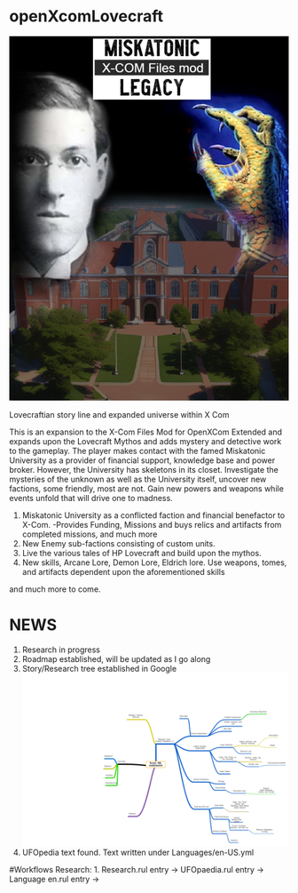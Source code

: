 # openXcomLovecraft
<span class="d-none d-lg-block"><img class="img-fluid img-profile rounded-circle mx-auto mb-2" src="https://github.com/hkrivell/openXcomLovecraft/blob/main/XComMisk.jpg"/></span>

Lovecraftian story line and expanded universe within X Com

This is an expansion to the X-Com Files Mod for OpenXCom Extended and expands upon the Lovecraft Mythos and adds mystery and detective work to the gameplay. 
The player makes contact with the famed Miskatonic University as a provider of financial support, knowledge base and power broker. However, the University has skeletons in its closet.
Investigate the mysteries of the unknown as well as the University itself, uncover new factions, some friendly, most are not. Gain new powers and weapons while events unfold that will drive
one to madness. 

1. Miskatonic University as a conflicted faction and financial benefactor to X-Com.
   -Provides Funding, Missions and buys relics and artifacts from completed missions, and much more
2. New Enemy sub-factions consisting of custom units.
3. Live the various tales of HP Lovecraft and build upon the mythos.
4. New skills, Arcane Lore, Demon Lore, Eldrich lore. Use weapons, tomes, and artifacts dependent upon the aforementioned skills

and much more to come.

# NEWS
1. Research in progress
2. Roadmap established, will be updated as I go along
3. Story/Research tree established in Google
<span class="d-none d-lg-block"><img class="img-fluid img-profile rounded-circle mx-auto mb-2" src="https://github.com/hkrivell/openXcomLovecraft/blob/main/MiskLeg.png"/></span>
4. UFOpedia text found. Text written under Languages/en-US.yml

#Workflows
Research: 1. Research.rul entry -> UFOpaedia.rul entry -> Language en.rul entry -> 
